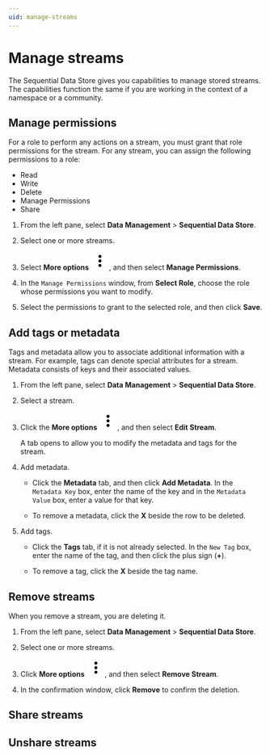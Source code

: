 ```yaml
---
uid: manage-streams
---
```

# Manage streams

The Sequential Data Store gives you capabilities to manage stored streams. The capabilities function the same if you are working in the context of a namespace or a community.

## Manage permissions

For a role to perform any actions on a stream, you must grant that role permissions for the stream. For any stream, you can assign the following permissions to a role:

- Read
- Write
- Delete
- Manage Permissions
- Share

1. From the left pane, select **Data Management** > **Sequential Data Store**.

1. Select one or more streams.

1. Select **More options** ![More options icon](../../../_icons/dots-vertical.svg), and then select **Manage Permissions**.

1. In the `Manage Permissions` window, from **Select Role**, choose the role whose permissions you want to modify.

1. Select the permissions to grant to the selected role, and then click **Save**.

## Add tags or metadata

Tags and metadata allow you to associate additional information with a stream. For example, tags can denote special attributes for a stream. Metadata consists of keys and their associated values.

1. From the left pane, select **Data Management** > **Sequential Data Store**.

1. Select a stream.

1. Click the **More options** ![More options icon](../../../_icons/dots-vertical.svg), and then select **Edit Stream**.

   A tab opens to allow you to modify the metadata and tags for the stream.

1. Add metadata.

   - Click the **Metadata** tab, and then click **Add Metadata**. In the `Metadata Key` box, enter the name of the key and in the `Metadata Value` box, enter a value for that key.

   - To remove a metadata, click the **X** beside the row to be deleted.

1. Add tags.

   - Click the **Tags** tab, if it is not already selected. In the `New Tag` box, enter the name of the tag, and then click the plus sign (**+**).
   
   - To remove a tag, click the **X** beside the tag name.

## Remove streams

When you remove a stream, you are deleting it.

1. From the left pane, select **Data Management** > **Sequential Data Store**.

1. Select one or more streams.

1. Click **More options** ![More options icon](../../../_icons/dots-vertical.svg), and then select **Remove Stream**.

1. In the confirmation window, click **Remove** to confirm the deletion.

## Share streams

## Unshare streams